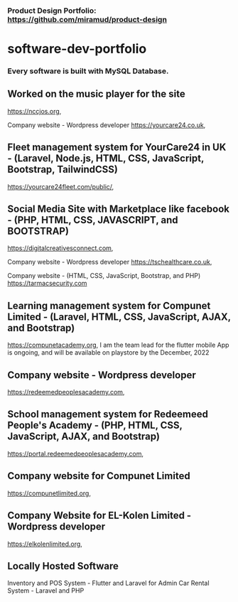 ### Product Design Portfolio: https://github.com/miramud/product-design

# software-dev-portfolio

### Every software is built with MySQL Database.

## Worked on the music player for the site
https://nccjos.org, 

Company website - Wordpress developer
https://yourcare24.co.uk, 

## Fleet management system for YourCare24 in UK - (Laravel, Node.js, HTML, CSS, JavaScript, Bootstrap, TailwindCSS)
https://yourcare24fleet.com/public/, 

## Social Media Site with Marketplace like facebook - (PHP, HTML, CSS, JAVASCRIPT, and BOOTSTRAP)
https://digitalcreativesconnect.com, 

Company website - Wordpress developer
https://tschealthcare.co.uk, 

Company website - (HTML, CSS, JavaScript, Bootstrap, and PHP)
https://tarmacsecurity.com

## Learning management system for Compunet Limited - (Laravel, HTML, CSS, JavaScript, AJAX, and Bootstrap)
https://compunetacademy.org, 
I am the team lead for the flutter mobile App is ongoing, and will be available on playstore by the December, 2022 

## Company website - Wordpress developer
https://redeemedpeoplesacademy.com,

## School management system for Redeemeed People's Academy - (PHP, HTML, CSS, JavaScript, AJAX, and Bootstrap)
https://portal.redeemedpeoplesacademy.com,

## Company website for Compunet Limited 
https://compunetlimited.org, 

## Company Website for EL-Kolen Limited - Wordpress developer 
https://elkolenlimited.org,

## Locally Hosted Software
Inventory and POS System - Flutter and Laravel for Admin
Car Rental System - Laravel and PHP
